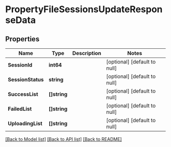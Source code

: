 # PropertyFileSessionsUpdateResponseData

## Properties
Name | Type | Description | Notes
------------ | ------------- | ------------- | -------------
**SessionId** | **int64** |  | [optional] [default to null]
**SessionStatus** | **string** |  | [optional] [default to null]
**SuccessList** | **[]string** |  | [optional] [default to null]
**FailedList** | **[]string** |  | [optional] [default to null]
**UploadingList** | **[]string** |  | [optional] [default to null]

[[Back to Model list]](../README.md#documentation-for-models) [[Back to API list]](../README.md#documentation-for-api-endpoints) [[Back to README]](../README.md)



